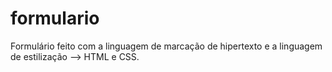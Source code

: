 # formulario

Formulário feito com a linguagem de marcação de hipertexto e a linguagem de estilização --> HTML e CSS.

